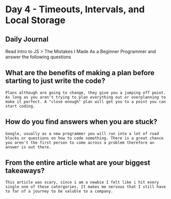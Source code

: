 # Day 4 - Timeouts, Intervals, and Local Storage

## Daily Journal

Read Intro to JS > The Mistakes I Made As a Beginner Programmer and answer the following questions

## What are the benefits of making a plan before starting to just write the code?
    Plans although are going to change, they give you a jumping off point. As long as you aren't trying to plan everything out or overplanning to make it perfect. A "close enough" plan will get you to a point you can start coding.

## How do you find answers when you are stuck?
    Google, usually as a new programmer you will run into a lot of road blocks or questions on how to code something. There is a great chance you aren't the first person to come across a problem therefore an answer is out there.

## From the entire article what are your biggest takeaways?
    This article was scary, since i am a newbie I felt like i hit every single one of these catergories. It makes me nervous that I still have to far of a journey to be valuble to a company.